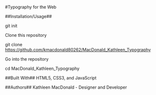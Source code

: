 #Typography for the Web

##Installation/Usage##

git init

Clone this repository

git clone https://github.com/kmacdonald80262/MacDonald_Kathleen_Typography

Go into the repository

cd MacDonald_Kathleen_Typography


##Built With##
HTML5, CSS3, and JavaScript


##Authors##
Kathleen MacDonald - Designer and Developer
